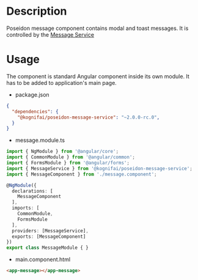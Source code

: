 # Description
Poseidon message component contains modal and toast messages. It is controlled by the [Message Service](https://kognifai.visualstudio.com/Kognifai%20Core/_wiki/wikis/PoseidonNext.wiki?wikiVersion=GBwikiMaster&pagePath=%2FPoseidon%20Next%2FPublic%20documentation%2FSDK%20reference%2FMessage%20Service)
# Usage
The component is standard Angular component inside its own module. It has to be added to application's main page.
- package.json
```json
{
  "dependencies": {
    "@kognifai/poseidon-message-service": "~2.0.0-rc.0",
  }
}
```
- message.module.ts
```typescript
import { NgModule } from '@angular/core';
import { CommonModule } from '@angular/common';
import { FormsModule } from '@angular/forms';
import { MessageService } from '@kognifai/poseidon-message-service';
import { MessageComponent } from './message.component';

@NgModule({
  declarations: [
    MessageComponent
  ],
  imports: [
    CommonModule,
    FormsModule
  ],
  providers: [MessageService],
  exports: [MessageComponent]
})
export class MessageModule { }

```
- main.component.html
```html
<app-message></app-message>
```